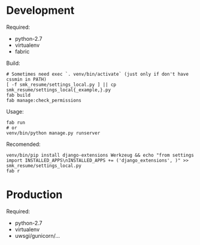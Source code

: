 Development
===========

Required:

 * python-2.7
 * virtualenv
 * fabric

Build:

    # Sometimes need exec `. venv/bin/activate` (just only if don't have cssmin in PATH)
    [ -f smk_resume/settings_local.py ] || cp smk_resume/settings_local{_example,}.py
    fab build
    fab manage:check_permissions

Usage:

    fab run
    # or
    venv/bin/python manage.py runserver

Recomended:

    venv/bin/pip install django-extensions Werkzeug && echo "from settings import INSTALLED_APPS\nINSTALLED_APPS += ('django_extensions', )" >> smk_resume/settings_local.py
    fab r


Production
==========

Required:

 * python-2.7
 * virtualenv
 * uwsgi/gunicorn/...
